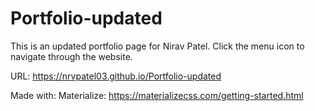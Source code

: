 # Portfolio-updated
This is an updated portfolio page for Nirav Patel.
Click the menu icon to navigate through the website.

URL: https://nrvpatel03.github.io/Portfolio-updated

Made with:
Materialize:
https://materializecss.com/getting-started.html